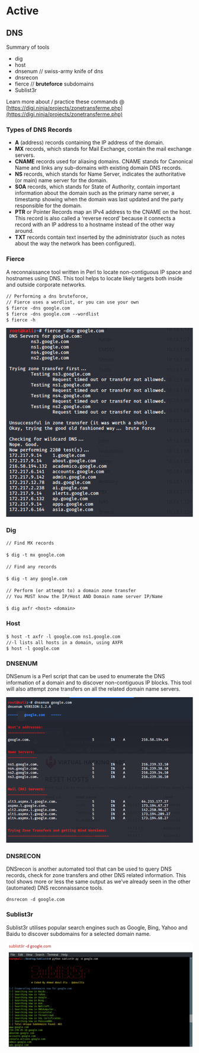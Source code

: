 # Active

## DNS

Summary of tools

* dig
* host&#x20;
* dnsenum // swiss-army knife of dns
* dnsrecon
* fierce // **bruteforce** subdomains
* Sublist3r

Learn more about / practice these commands @ [https://digi.ninja/projects/zonetransferme.php](https://digi.ninja/projects/zonetransferme.php)

### Types of DNS Records

* **A** (address) records containing the IP address of the domain.
* **MX** records, which stands for Mail Exchange, contain the mail exchange servers.
* **CNAME** records used for aliasing domains. CNAME stands for Canonical Name and links any sub-domains with existing domain DNS records.
* **NS** records, which stands for Name Server, indicates the authoritative (or main) name server for the domain.
* **SOA** records, which stands for State of Authority, contain important information about the domain such as the primary name server, a timestamp showing when the domain was last updated and the party responsible for the domain.
* **PTR** or Pointer Records map an IPv4 address to the CNAME on the host. This record is also called a ‘reverse record’ because it connects a record with an IP address to a hostname instead of the other way around.
* **TXT** records contain text inserted by the administrator (such as notes about the way the network has been configured).

### **Fierce**&#x20;

A reconnaissance tool written in Perl to locate non-contiguous IP space and hostnames using DNS. This tool helps to locate likely targets both inside and outside corporate networks.

```
// Performing a dns bruteforce, 
// Fierce uses a wordlist, or you can use your own
$ fierce -dns google.com
$ fierce -dns google.com --wordlist
$ fierce -h
```

![Output of fierce](<../.gitbook/assets/image (15) (1).png>)

### Dig

```
// Find MX records

$ dig -t mx google.com

// Find any records

$ dig -t any google.com

// Perform (or attempt to) a domain zone transfer
// You MUST know the IP/Host AND Domain name server IP/Name

$ dig axfr <host> <domain>
```

### Host

```
$ host -t axfr -l google.com ns1.google.com
//-l lists all hosts in a domain, using AXFR
$ host -l google.com
```

### DNSENUM

DNSenum is a Perl script that can be used to enumerate the DNS information of a domain and to discover non-contiguous IP blocks. This tool will also attempt zone transfers on all the related domain name servers.

![](<../.gitbook/assets/image (16) (1).png>)

### DNSRECON

DNSrecon is another automated tool that can be used to query DNS records, check for zone transfers and other DNS related information. This tool shows more or less the same output as we’ve already seen in the other (automated) DNS reconnaissance tools.

```
dnsrecon -d google.com
```

### Sublist3r

Sublist3r utilises popular search engines such as Google, Bing, Yahoo and Baidu to discover subdomains for a selected domain name.

![](<../.gitbook/assets/image (17).png>)

